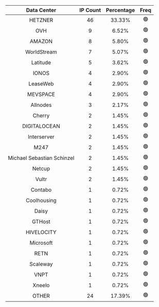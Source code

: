 | Data Center | IP Count | Percentage | Freq |
|:------------:|:--------:|:-----------:|:-----:|
| HETZNER | 46 | 33.33% | 🟢 |
| OVH | 9 | 6.52% | 🟢 |
| AMAZON | 8 | 5.80% | 🟢 |
| WorldStream | 7 | 5.07% | 🟢 |
| Latitude | 5 | 3.62% | 🟢 |
| IONOS | 4 | 2.90% | 🟢 |
| LeaseWeb | 4 | 2.90% | 🟢 |
| MEVSPACE | 4 | 2.90% | 🟢 |
| Allnodes | 3 | 2.17% | 🟢 |
| Cherry | 2 | 1.45% | 🟢 |
| DIGITALOCEAN | 2 | 1.45% | 🟢 |
| Interserver | 2 | 1.45% | 🟢 |
| M247 | 2 | 1.45% | 🟢 |
| Michael Sebastian Schinzel | 2 | 1.45% | 🟢 |
| Netcup | 2 | 1.45% | 🟢 |
| Vultr | 2 | 1.45% | 🟢 |
| Contabo | 1 | 0.72% | 🟢 |
| Coolhousing | 1 | 0.72% | 🟢 |
| Daisy | 1 | 0.72% | 🟢 |
| GTHost | 1 | 0.72% | 🟢 |
| HIVELOCITY | 1 | 0.72% | 🟢 |
| Microsoft | 1 | 0.72% | 🟢 |
| RETN | 1 | 0.72% | 🟢 |
| Scaleway | 1 | 0.72% | 🟢 |
| VNPT | 1 | 0.72% | 🟢 |
| Xneelo | 1 | 0.72% | 🟢 |
| OTHER | 24 | 17.39% | 🟢 |